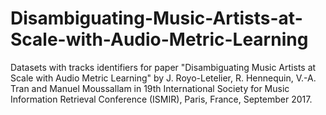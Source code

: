 # Disambiguating-Music-Artists-at-Scale-with-Audio-Metric-Learning


Datasets with tracks identifiers for paper "Disambiguating Music Artists at Scale with Audio Metric Learning" by J. Royo-Letelier, R. Hennequin, V.-A. Tran and Manuel Moussallam in 19th International Society for Music Information Retrieval Conference (ISMIR), Paris, France, September 2017.

